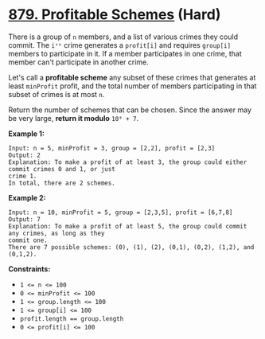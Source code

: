 # [879. Profitable Schemes][link] (Hard)

[link]: https://leetcode.com/problems/profitable-schemes/

There is a group of `n` members, and a list of various crimes they could commit. The `iᵗʰ` crime
generates a `profit[i]` and requires `group[i]` members to participate in it. If a member
participates in one crime, that member can't participate in another crime.

Let's call a **profitable scheme** any subset of these crimes that generates at least `minProfit`
profit, and the total number of members participating in that subset of crimes is at most `n`.

Return the number of schemes that can be chosen. Since the answer may be very large, **return it
modulo** `10⁹ + 7`.

**Example 1:**

```
Input: n = 5, minProfit = 3, group = [2,2], profit = [2,3]
Output: 2
Explanation: To make a profit of at least 3, the group could either commit crimes 0 and 1, or just
crime 1.
In total, there are 2 schemes.
```

**Example 2:**

```
Input: n = 10, minProfit = 5, group = [2,3,5], profit = [6,7,8]
Output: 7
Explanation: To make a profit of at least 5, the group could commit any crimes, as long as they
commit one.
There are 7 possible schemes: (0), (1), (2), (0,1), (0,2), (1,2), and (0,1,2).
```

**Constraints:**

- `1 <= n <= 100`
- `0 <= minProfit <= 100`
- `1 <= group.length <= 100`
- `1 <= group[i] <= 100`
- `profit.length == group.length`
- `0 <= profit[i] <= 100`
